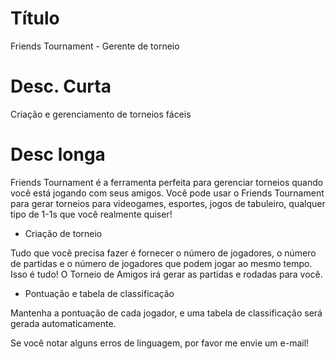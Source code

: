 # Título
Friends Tournament - Gerente de torneio

# Desc. Curta
Criação e gerenciamento de torneios fáceis

# Desc longa

Friends Tournament é a ferramenta perfeita para gerenciar torneios quando você está jogando com seus amigos. Você pode usar o Friends Tournament para gerar torneios para videogames, esportes, jogos de tabuleiro, qualquer tipo de 1-1s que você realmente quiser!

- Criação de torneio

Tudo que você precisa fazer é fornecer o número de jogadores, o número de partidas e o número de jogadores que podem jogar ao mesmo tempo. Isso é tudo! O Torneio de Amigos irá gerar as partidas e rodadas para você.

- Pontuação e tabela de classificação

Mantenha a pontuação de cada jogador, e uma tabela de classificação será gerada automaticamente.

Se você notar alguns erros de linguagem, por favor me envie um e-mail!